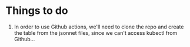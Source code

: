 # Things to do

1. In order to use Github actions, we'll need to clone the repo and create the table from the jsonnet files, since we can't access kubectl from Github...
